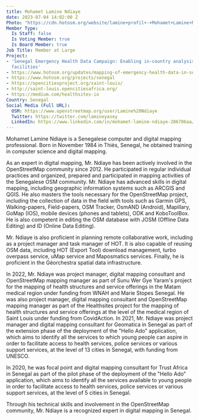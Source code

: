 ```yaml
---
title: Mohamet Lamine Ndiaye
date: 2023-07-04 14:02:00 Z
Photo: "https://cdn.hotosm.org/website/lamine+profil+-+Mohamet+Lamine+Ndiaye.jpg"
Member Type:
  Is Staff: false
  Is Voting Member: true
  Is Board Member: true
Job Title: Member at Large
Project:
- 'Senegal Emergency Health Data Campaign: Enabling in-country analysis of healthcare
  facilities'
- https://www.hotosm.org/updates/mapping-of-emergency-health-data-in-senegal/
- https://www.hotosm.org/projects/senegal
- https://opencitiesproject.org/saint-louis/
- http://saint-louis.opencitiesafrica.org/
- https://medium.com/healthsites-io
Country: Senegal
Social Media (Full URL):
  OSM: https://www.openstreetmap.org/user/Lamine%20Ndiaye
  Twitter: https://twitter.com/lamineyasey
  LinkedIn: https://www.linkedin.com/in/mohamet-lamine-ndiaye-286706aa/
---
```


Mohamet Lamine Ndiaye is a Senegalese computer and digital mapping professional. Born in November 1984 in Thiès, Senegal, he obtained training in computer science and digital mapping. 

As an expert in digital mapping, Mr. Ndiaye has been actively involved in the OpenStreetMap community since 2012. He participated in regular individual practices and organized, prepared and participated in mapping activities of the Senegalese OSM community. 
Mr. Ndiaye has advanced skills in digital mapping, including geographic information systems such as ARCGIS and QGIS. He also masters the tools necessary for the OpenStreetMap project, including the collection of data in the field with tools such as Garmin GPS, Walking-papers, Field-papers, OSM Tracker, OsmAND (Android), Mapillary, GoMap (IOS), mobile devices (phones and tablets), ODK and KoboToolBox. He is also competent in editing the OSM database with JOSM (Offline Data Editing) and ID (Online Data Editing). 

Mr. Ndiaye is also proficient in planning remote collaborative work, including as a project manager and task manager of HOT. It is also capable of reusing OSM data, including HOT (Export Tool) download management, turbo overpass service, uMap service and Maposmatics services. Finally, he is proficient in the Géorchestra spatial data infrastructure.

In 2022, Mr. Ndiaye was project manager, digital mapping consultant and OpenStreetMap mapping manager as part of Sunu Wer Gye Yaram's project for the mapping of health structures and service offerings in the Matam medical region under funding from WNAH and Marie Stopes Senegal. He was also project manager, digital mapping consultant and OpenStreetMap mapping manager as part of the Healthsites project for the mapping of health structures and service offerings at the level of the medical region of Saint Louis under funding from CovidAction.
In 2021, Mr. Ndiaye was project manager and digital mapping consultant for Geomatica in Senegal as part of the extension phase of the deployment of the "Hello Ado" application, which aims to identify all the services to which young people can aspire in order to facilitate access to health services, police services or various support services,  at the level of 13 cities in Senegal, with funding from UNESCO.

In 2020, he was focal point and digital mapping consultant for Trust Africa in Senegal as part of the pilot phase of the deployment of the "Hello Ado" application, which aims to identify all the services available to young people in order to facilitate access to health services, police services or various support services,  at the level of 5 cities in Senegal.

Through his technical skills and involvement in the OpenStreetMap community, Mr. Ndiaye is a recognized expert in digital mapping in Senegal.